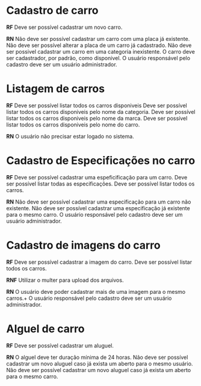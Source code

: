 # Cadastro de carro

**RF**
Deve ser possível cadastrar um novo carro.

**RN**
Não deve ser possível cadastrar um carro com uma placa já existente.
Não deve ser possível alterar a placa de um carro já cadastrado.
Não deve ser possivel cadastrar um carro em uma categoria inexistente.
O carro deve ser cadastrador, por padrão, como disponivel.
O usuário responsável pelo cadastro deve ser um usuário administrador.

# Listagem de carros

**RF**
Deve ser possível listar todos os carros disponiveis
Deve ser possível listar todos os carros disponiveis pelo nome da categoria.
Deve ser possível listar todos os carros disponiveis pelo nome da marca.
Deve ser possível listar todos os carros disponiveis pelo nome do carro.

**RN**
O usuário não precisar estar logado no sistema.

# Cadastro de Especificações no carro

**RF**
Deve ser possível cadastrar uma espeficificação para um carro.
Deve ser possível listar todas as especificações.
Deve ser possível listar todos os carros.

**RN**
Não deve ser possível cadastrar uma especificação para um carro não existente.
Não deve ser possível cadastrar uma especificação já existente para o mesmo carro.
O usuário responsável pelo cadastro deve ser um usuário administrador.

# Cadastro de imagens do carro

**RF**
Deve ser possível cadastrar a imagem do carro.
Deve ser possível listar todos os carros.

**RNF**
Utilizar o multer para upload dos arquivos.

**RN**
O usuário deve poder cadastrar mais de uma imagem para o mesmo carros.+
O usuário responsável pelo cadastro deve ser um usuário administrador.

# Alguel de carro

**RF**
Deve ser possível cadastrar um aluguel.

**RN**
O alguel deve ter duração mínima de 24 horas.
Não deve ser possível cadastrar um novo aluguel caso já exista um aberto para o mesmo usuário.
Não deve ser possível cadastrar um novo aluguel caso já exista um aberto para o mesmo carro.